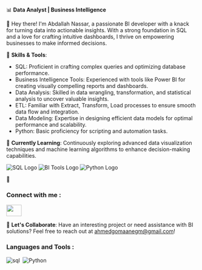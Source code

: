 📊 **Data Analyst | Business Intelligence**

👋 Hey there! I'm Abdallah Nassar, a passionate BI developer with a knack for turning data into actionable insights. With a strong foundation in SQL and a love for crafting intuitive dashboards, I thrive on empowering businesses to make informed decisions.

🚀 **Skills & Tools**:
- SQL: Proficient in crafting complex queries and optimizing database performance.
- Business Intelligence Tools: Experienced with tools like Power BI for creating visually compelling reports and dashboards.
- Data Analysis: Skilled in data wrangling, transformation, and statistical analysis to uncover valuable insights.
- ETL: Familiar with Extract, Transform, Load processes to ensure smooth data flow and integration.
- Data Modeling: Expertise in designing efficient data models for optimal performance and scalability.
- Python: Basic proficiency for scripting and automation tasks.

🌱 **Currently Learning**: Continuously exploring advanced data visualization techniques and machine learning algorithms to enhance decision-making capabilities.

![SQL Logo](https://img.icons8.com/color/48/000000/sql.png) ![BI Tools Logo](https://img.icons8.com/color/48/000000/data-configuration.png) ![Python Logo](https://img.icons8.com/color/48/000000/python.png)

🔗<h3 align="left">Connect with me : </h3>
<p align="left">
  
<a href="https://www.linkedin.com/in/abdallah-nassar99" target="blank"><img align="center" src="https://raw.githubusercontent.com/rahuldkjain/github-profile-readme-generator/master/src/images/icons/Social/linked-in-alt.svg"  height="30" width="40" /></a>
</p> 

📧 **Let's Collaborate**: Have an interesting project or need assistance with BI solutions? Feel free to reach out at [ahmedgomaanegm@gmail.com](mailto:ahmedgomaanegm@gmail.com)!
### <h3 align="left">Languages and Tools : </h3> 
![sql](https://img.shields.io/badge/-sql-05122A?style=flat&logo=sql)&nbsp;
![Python](https://img.shields.io/badge/-Python%20-05122A?style=flat&logo=python)&nbsp;

